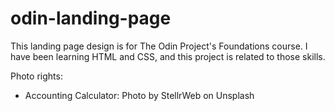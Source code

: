 # odin-landing-page

This landing page design is for The Odin Project's Foundations course. I have been learning HTML and CSS, and this project is related to those skills.

Photo rights:

- Accounting Calculator: Photo by StellrWeb on Unsplash
